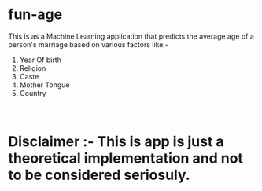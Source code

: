 # fun-age
This is as a Machine Learning application that predicts the average age of a person's marriage based on various factors like:-<br>
1. Year Of birth<br>
2. Religion<br>
3. Caste<br>
4. Mother Tongue<br>
5. Country<br>
<br><br>
# Disclaimer :- This is app is just a theoretical implementation and not to be considered seriosuly. 
